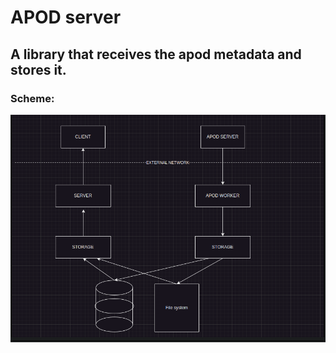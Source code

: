 # APOD server

## A library that receives the apod metadata and stores it.

### Scheme: 

![Scheme](./docs/scheme.png)